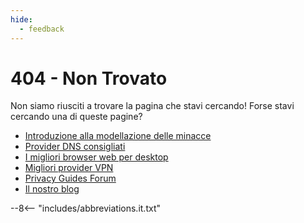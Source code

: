 ```yaml
---
hide:
  - feedback
---
```


# 404 - Non Trovato

Non siamo riusciti a trovare la pagina che stavi cercando! Forse stavi cercando una di queste pagine?

- [Introduzione alla modellazione delle minacce](basics/threat-modeling.md)
- [Provider DNS consigliati](dns.md)
- [I migliori browser web per desktop](desktop-browsers.md)
- [Migliori provider VPN](vpn.md)
- [Privacy Guides Forum](https://discuss.privacyguides.net)
- [Il nostro blog](https://blog.privacyguides.org)

--8<-- "includes/abbreviations.it.txt"
